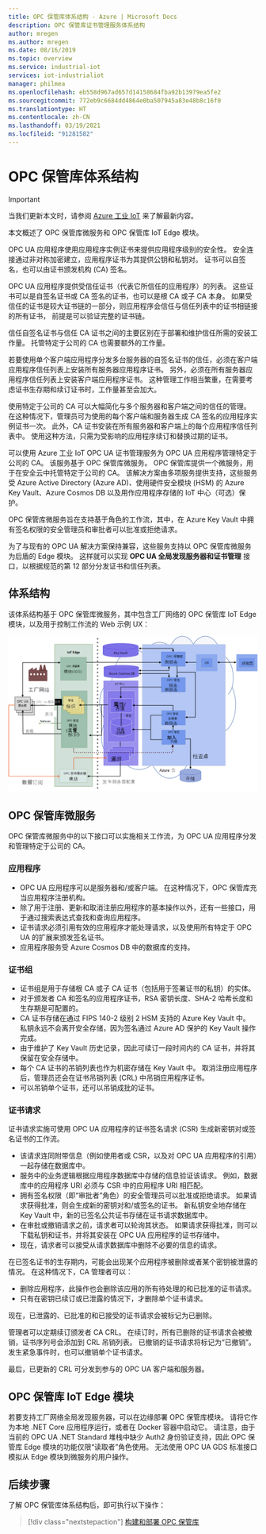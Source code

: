 ```yaml
---
title: OPC 保管库体系结构 - Azure | Microsoft Docs
description: OPC 保管库证书管理服务体系结构
author: mregen
ms.author: mregen
ms.date: 08/16/2019
ms.topic: overview
ms.service: industrial-iot
services: iot-industrialiot
manager: philmea
ms.openlocfilehash: eb558d967ad657d14158684fba92b13979ea5fe2
ms.sourcegitcommit: 772eb9c6684dd4864e0ba507945a83e48b8c16f0
ms.translationtype: HT
ms.contentlocale: zh-CN
ms.lasthandoff: 03/19/2021
ms.locfileid: "91281582"
---
```

# <a name="opc-vault-architecture"></a>OPC 保管库体系结构

> [!IMPORTANT]
> 当我们更新本文时，请参阅 [Azure 工业 IoT](https://azure.github.io/Industrial-IoT/) 来了解最新内容。

本文概述了 OPC 保管库微服务和 OPC 保管库 IoT Edge 模块。

OPC UA 应用程序使用应用程序实例证书来提供应用程序级别的安全性。 安全连接通过非对称加密建立，应用程序证书为其提供公钥和私钥对。 证书可以自签名，也可以由证书颁发机构 (CA) 签名。

OPC UA 应用程序提供受信任证书（代表它所信任的应用程序）的列表。 这些证书可以是自签名证书或 CA 签名的证书，也可以是根 CA 或子 CA 本身。 如果受信任的证书是较大证书链的一部分，则应用程序会信任与信任列表中的证书相链接的所有证书， 前提是可以验证完整的证书链。

信任自签名证书与信任 CA 证书之间的主要区别在于部署和维护信任所需的安装工作量。 托管特定于公司的 CA 也需要额外的工作量。 

若要使用单个客户端应用程序分发多台服务器的自签名证书的信任，必须在客户端应用程序信任列表上安装所有服务器应用程序证书。 另外，必须在所有服务器应用程序信任列表上安装客户端应用程序证书。 这种管理工作相当繁重，在需要考虑证书生存期和续订证书时，工作量甚至会加大。

使用特定于公司的 CA 可以大幅简化与多个服务器和客户端之间的信任的管理。 在这种情况下，管理员可为使用的每个客户端和服务器生成 CA 签名的应用程序实例证书一次。 此外，CA 证书安装在所有服务器和客户端上的每个应用程序信任列表中。 使用这种方法，只需为受影响的应用程序续订和替换过期的证书。

可以使用 Azure 工业 IoT OPC UA 证书管理服务为 OPC UA 应用程序管理特定于公司的 CA。 该服务基于 OPC 保管库微服务。 OPC 保管库提供一个微服务，用于在安全云中托管特定于公司的 CA。 该解决方案由多项服务提供支持，这些服务受 Azure Active Directory (Azure AD)、使用硬件安全模块 (HSM) 的 Azure Key Vault、Azure Cosmos DB 以及用作应用程序存储的 IoT 中心（可选）保护。

OPC 保管库微服务旨在支持基于角色的工作流，其中，在 Azure Key Vault 中拥有签名权限的安全管理员和审批者可以批准或拒绝请求。

为了与现有的 OPC UA 解决方案保持兼容，这些服务支持以 OPC 保管库微服务为后盾的 Edge 模块。 这样就可以实现 **OPC UA 全局发现服务器和证书管理** 接口，以根据规范的第 12 部分分发证书和信任列表。 


## <a name="architecture"></a>体系结构

该体系结构基于 OPC 保管库微服务，其中包含工厂网络的 OPC 保管库 IoT Edge 模块，以及用于控制工作流的 Web 示例 UX：

![OPC 保管库体系结构图](media/overview-opc-vault-architecture/opc-vault.png)

## <a name="opc-vault-microservice"></a>OPC 保管库微服务

OPC 保管库微服务中的以下接口可以实施相关工作流，为 OPC UA 应用程序分发和管理特定于公司的 CA。

### <a name="application"></a>应用程序 
- OPC UA 应用程序可以是服务器和/或客户端。 在这种情况下，OPC 保管库充当应用程序注册机构。 
- 除了用于注册、更新和取消注册应用程序的基本操作以外，还有一些接口，用于通过搜索表达式查找和查询应用程序。 
- 证书请求必须引用有效的应用程序才能处理请求，以及使用所有特定于 OPC UA 的扩展来颁发签名证书。 
- 应用程序服务受 Azure Cosmos DB 中的数据库的支持。

### <a name="certificate-group"></a>证书组
- 证书组是用于存储根 CA 或子 CA 证书（包括用于签署证书的私钥）的实体。 
- 对于颁发者 CA 和签名的应用程序证书，RSA 密钥长度、SHA-2 哈希长度和生存期是可配置的。 
- CA 证书存储在通过 FIPS 140-2 级别 2 HSM 支持的 Azure Key Vault 中。 私钥永远不会离开安全存储，因为签名通过 Azure AD 保护的 Key Vault 操作完成。 
- 由于维护了 Key Vault 历史记录，因此可续订一段时间内的 CA 证书，并将其保留在安全存储中。 
- 每个 CA 证书的吊销列表也作为机密存储在 Key Vault 中。 取消注册应用程序后，管理员还会在证书吊销列表 (CRL) 中吊销应用程序证书。
- 可以吊销单个证书，还可以吊销成批的证书。

### <a name="certificate-request"></a>证书请求
证书请求实施可使用 OPC UA 应用程序的证书签名请求 (CSR) 生成新密钥对或签名证书的工作流。 
- 该请求连同附带信息（例如使用者或 CSR，以及对 OPC UA 应用程序的引用）一起存储在数据库中。 
- 服务中的业务逻辑根据应用程序数据库中存储的信息验证该请求。 例如，数据库中的应用程序 URI 必须与 CSR 中的应用程序 URI 相匹配。
- 拥有签名权限（即“审批者”角色）的安全管理员可以批准或拒绝请求。 如果请求获得批准，则会生成新的密钥对和/或签名的证书。 新私钥安全地存储在 Key Vault 中，新的已签名公共证书存储在证书请求数据库中。
- 在审批或撤销请求之前，请求者可以轮询其状态。 如果请求获得批准，则可以下载私钥和证书，并将其安装在 OPC UA 应用程序的证书存储中。
- 现在，请求者可以接受从请求数据库中删除不必要的信息的请求。 

在已签名证书的生存期内，可能会出现某个应用程序被删除或者某个密钥被泄露的情况。 在这种情况下，CA 管理者可以：
- 删除应用程序，此操作也会删除该应用的所有待处理的和已批准的证书请求。 
- 只有在密钥已续订或已泄露的情况下，才删除单个证书请求。

现在，已泄露的、已批准的和已接受的证书请求会被标记为已删除。

管理者可以定期续订颁发者 CA CRL。 在续订时，所有已删除的证书请求会被撤销，证书序列号会添加到 CRL 吊销列表。 已撤销的证书请求将标记为“已撤销”。 发生紧急事件时，也可以撤销单个证书请求。

最后，已更新的 CRL 可分发到参与的 OPC UA 客户端和服务器。

## <a name="opc-vault-iot-edge-module"></a>OPC 保管库 IoT Edge 模块
若要支持工厂网络全局发现服务器，可以在边缘部署 OPC 保管库模块。 请将它作为本地 .NET Core 应用程序运行，或者在 Docker 容器中启动它。 请注意，由于当前的 OPC UA .NET Standard 堆栈中缺少 Auth2 身份验证支持，因此 OPC 保管库 Edge 模块的功能仅限“读取者”角色使用。 无法使用 OPC UA GDS 标准接口模拟从 Edge 模块到微服务的用户操作。

## <a name="next-steps"></a>后续步骤

了解 OPC 保管库体系结构后，即可执行以下操作：

> [!div class="nextstepaction"]
> [构建和部署 OPC 保管库](howto-opc-vault-deploy.md)
